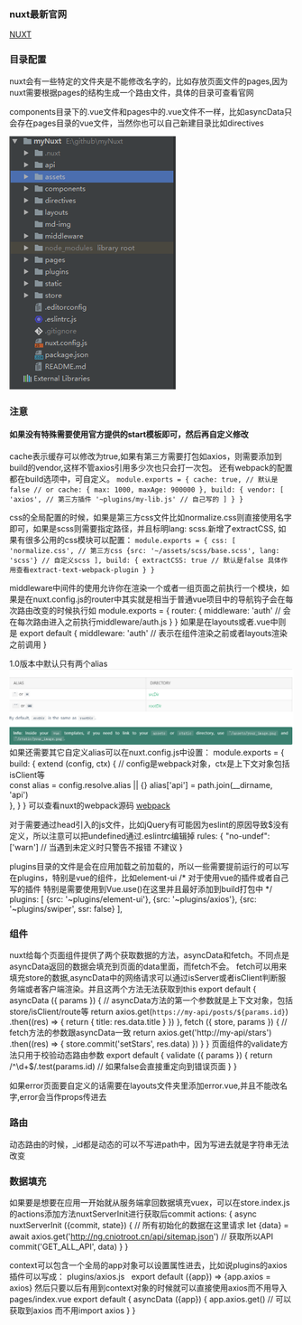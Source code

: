 ### nuxt最新官网
[NUXT](https://nuxtjs.org/)
### 目录配置
nuxt会有一些特定的文件夹是不能修改名字的，比如存放页面文件的pages,因为nuxt需要根据pages的结构生成一个路由文件，具体的目录可查看官网

components目录下的.vue文件和pages中的.vue文件不一样，比如asyncData只会存在pages目录的vue文件，当然你也可以自己新建目录比如directives

![这是目录结构](https://github.com/ouyangxiaoai/myNuxt/blob/master/md-img/dir.jpg)
### 注意
#### 如果没有特殊需要使用官方提供的start模板即可，然后再自定义修改
cache表示缓存可以修改为true,如果有第三方需要打包如axios，则需要添加到build的vendor,这样不管axios引用多少次也只会打一次包。
还有webpack的配置都在build选项中，可自定义。
`module.exports = {
      cache: true, // 默认是false
      // or
      cache: {
        max: 1000,
        maxAge: 900000
      },
      build: {
        vendor: [
          'axios', // 第三方插件
          '~plugins/my-lib.js' // 自己写的
        ]
      }
    }`
    
css的全局配置的时候，如果是第三方css文件比如normalize.css则直接使用名字即可，如果是scss则需要指定路径，并且标明lang: scss.新增了extractCSS,
如果有很多公用的css模块可以配置：
`module.exports = {
      css: [
        'normalize.css', // 第三方css
        {src: '~/assets/scss/base.scss', lang: 'scss'} // 自定义scss
      ],
      build: {
        extractCSS: true // 默认是false 具体作用查看extract-text-webpack-plugin
      }
}`

middleware中间件的使用允许你在渲染一个或者一组页面之前执行一个模块，如果是在nuxt.config.js的router中其实就是相当于普通vue项目中的导航钩子会在每次路由改变的时候执行如
    module.exports = {
      router: {
        middleware: 'auth' // 会在每次路由进入之前执行middleware/auth.js 
      }
    }
如果是在layouts或者.vue中则是
    export default {
      middleware: 'auth' // 表示在组件渲染之前或者layouts渲染之前调用
    }

1.0版本中默认只有两个alias ![alias](https://github.com/ouyangxiaoai/myNuxt/blob/master/md-img/alias.jpg)
如果还需要其它自定义alias可以在nuxt.config.js中设置：
    module.exports = {
      build: {
        extend (config, ctx) { // config是webpack对象，ctx是上下文对象包括isClient等    
          const alias = config.resolve.alias || {}
          alias['api'] = path.join(__dirname, 'api')     
        },
      }
    }
    可以查看nuxt的webpack源码 [webpack](https://github.com/nuxt/nuxt.js/tree/master/lib/webpack)

对于需要通过head引入的js文件，比如jQuery有可能因为eslint的原因导致$没有定义，所以注意可以把undefined通过.eslintrc编辑掉
    rules: {
      "no-undef": ['warn'] // 当遇到未定义时只警告不报错  不建议
    }

plugins目录的文件是会在应用加载之前加载的，所以一些需要提前运行的可以写在plugins，特别是vue的组件，比如element-ui
    /*  对于使用vue的插件或者自己写的插件  特别是需要使用到Vue.use()在这里并且最好添加到build打包中  */
      plugins: [
        {src: '~plugins/element-ui'},
        {src: '~plugins/axios'},
        {src: '~plugins/swiper', ssr: false}
      ],
### 组件
nuxt给每个页面组件提供了两个获取数据的方法，asyncData和fetch。不同点是asyncData返回的数据会填充到页面的data里面，而fetch不会。
fetch可以用来填充store的数据,asyncData中的网络请求可以通过isServer或者isClient判断服务端或者客户端渲染。并且这两个方法无法获取到this
    export default {
      asyncData ({ params }) { // asyncData方法的第一个参数就是上下文对象，包括store/isClient/route等
        return axios.get(`https://my-api/posts/${params.id}`)
        .then((res) => {
          return { title: res.data.title }
        })
      },
      fetch ({ store, params }) { // fetch方法的参数跟asyncData一致
          return axios.get('http://my-api/stars')
          .then((res) => {
            store.commit('setStars', res.data)
          })
        }
    }
页面组件的validate方法只用于校验动态路由参数
    export default {
      validate ({ params }) {
        return /^\d+$/.test(params.id) // 如果false会直接重定向到错误页面
      }
    }
    
如果error页面要自定义的话需要在layouts文件夹里添加error.vue,并且不能改名字,error会当作props传进去
### 路由
动态路由的时候，_id都是动态的可以不写进path中，因为写进去就是字符串无法改变
    <nuxt-link :to="{path: '/info/'+ item.cms_id}"></nuxt-link>
### 数据填充
如果要是想要在应用一开始就从服务端拿回数据填充vuex，可以在store.index.js的actions添加方法nuxtServerInit进行获取后commit
    actions: {
        async nuxtServerInit ({commit, state}) { // 所有初始化的数据在这里请求
          let {data} = await axios.get('http://ng.cniotroot.cn/api/sitemap.json') // 获取所以API
          commit('GET_ALL_API', data)
        }
      }
      
context可以包含一个全局的app对象可以设置属性进去，比如说plugins的axios插件可以写成：
    plugins/axios.js
   export default ({app}) => {app.axios = axios}
然后只要以后有用到context对象的时候就可以直接使用axios而不用导入
    pages/index.vue
    export default {
      asyncData ({app}) {
        app.axios.get() // 可以获取到axios 而不用import axios
      }
    }
